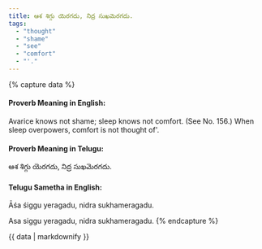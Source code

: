 ```yaml
---
title: ఆశ శిగ్గు యెరగదు, నిద్ర సుఖమెరగదు.
tags:
  - "thought"
  - "shame"
  - "see"
  - "comfort"
  - "'."
---
```


{% capture data %}
#### Proverb Meaning in English:
Avarice knows not shame; sleep knows not comfort.
(See No. 156.)
When sleep overpowers, comfort is not thought of'.

#### Proverb Meaning in Telugu:
ఆశ శిగ్గు యెరగదు, నిద్ర సుఖమెరగదు.

#### Telugu Sametha in English:
Āśa śiggu yeragadu, nidra sukhameragadu.

Asa siggu yeragadu, nidra sukhameragadu.
{% endcapture %}

{{ data | markdownify }}

